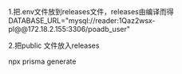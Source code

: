 1.把.env文件放到releases文件，releases由编译而得
DATABASE_URL="mysql://reader:1Qaz2wsx-pl@@172.18.2.155:3306/poadb_user"

2.把public 文件放入releases


npx prisma generate